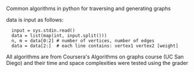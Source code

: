 Common algorithms in python for traversing and generating graphs


data is input as follows:

      input = sys.stdin.read()
      data = list(map(int, input.split()))
      n, m = data[0:2] # number of vertices, number of edges
      data = data[2:]  # each line contains: vertex1 vertex2 [weight]

All algorithms are from Coursera's Algorithms on graphs course (UC San Diego) and their time and space complexities were tested using the grader
